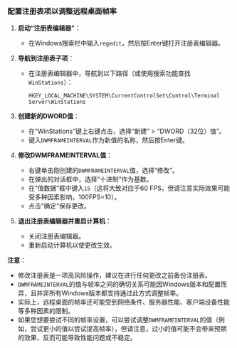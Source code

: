 ### 配置注册表项以调整远程桌面帧率  
  
1. **启动“注册表编辑器”**：  
   - 在Windows搜索栏中输入`regedit`，然后按Enter键打开注册表编辑器。  
  
2. **导航到注册表子项**：  
   - 在注册表编辑器中，导航到以下路径（或使用搜索功能查找`WinStations`）：  
     ```  
     HKEY_LOCAL_MACHINE\SYSTEM\CurrentControlSet\Control\Terminal Server\WinStations  
     ```  
  
3. **创建新的DWORD值**：  
   - 在“WinStations”键上右键点击，选择“新建” > “DWORD（32位）值”。  
   - 键入`DWMFRAMEINTERVAL`作为新值的名称，然后按Enter键。  
  
4. **修改DWMFRAMEINTERVAL值**：  
   - 右键单击刚创建的`DWMFRAMEINTERVAL`值，选择“修改”。  
   - 在弹出的对话框中，选择“十进制”作为基数。  
   - 在“值数据”框中键入`15`（这将大致对应于60 FPS，但请注意实际效果可能受多种因素影响，100FPS=10）。  
   - 点击“确定”保存更改。  
  
5. **退出注册表编辑器并重启计算机**：  
   - 关闭注册表编辑器。  
   - 重新启动计算机以使更改生效。  
  
**注意**：  
- 修改注册表是一项高风险操作，建议在进行任何更改之前备份注册表。  
- `DWMFRAMEINTERVAL`的值与帧率之间的确切关系可能因Windows版本和配置而异，且并非所有Windows版本都支持通过此方式调整帧率。  
- 实际上，远程桌面的帧率还可能受到网络条件、服务器性能、客户端设备性能等多种因素的限制。  
- 如果您想要尝试不同的帧率设置，可以尝试调整`DWMFRAMEINTERVAL`的值（例如，尝试更小的值以尝试提高帧率），但请注意，过小的值可能不会带来预期的效果，反而可能导致性能问题或不稳定。